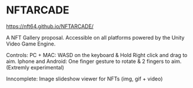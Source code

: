# NFTARCADE
https://nft64.github.io/NFTARCADE/

A NFT Gallery proposal.  Accessible on all platforms powered by the Unity Video Game Engine.


Controls:
PC + MAC:  WASD on the keyboard & Hold Right click and drag to aim.
Iphone and Android: One finger gesture to rotate & 2 fingers to aim. (Extremly experimental)


Inncomplete:  Image slideshow viewer for NFTs  (img, gif + video)
